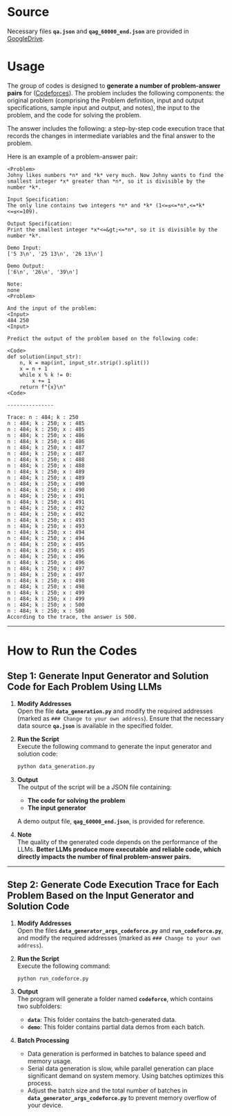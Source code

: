 # Source
Necessary files **`qa.json`** and **`qag_60000_end.json`** are provided in [GoogleDrive](https://drive.google.com/drive/folders/1-eMPBr7IWN9g5TpDkPnRzX40Ob-CqMsi/).

# Usage
The group of codes is designed to **generate a number of problem-answer pairs** for ([Codeforces](https://codeforces.com/)). The problem includes the following components: the original problem (comprising the Problem definition, input and output specifications, sample input and output, and notes), the input to the problem, and the code for solving the problem.  

The answer includes the following: a step-by-step code execution trace that records the changes in intermediate variables and the final answer to the problem.  

Here is an example of a problem-answer pair:

```
<Problem>
Johny likes numbers *n* and *k* very much. Now Johny wants to find the smallest integer *x* greater than *n*, so it is divisible by the number *k*.

Input Specification:
The only line contains two integers *n* and *k* (1<=≤<=*n*,<=*k*<=≤<=109).

Output Specification:
Print the smallest integer *x*<=&gt;<=*n*, so it is divisible by the number *k*.

Demo Input:
['5 3\n', '25 13\n', '26 13\n']

Demo Output:
['6\n', '26\n', '39\n']

Note:
none
<Problem>

And the input of the problem:
<Input>
484 250
<Input>

Predict the output of the problem based on the following code:

<Code>
def solution(input_str):
    n, k = map(int, input_str.strip().split())
    x = n + 1
    while x % k != 0:
        x += 1
    return f"{x}\n"
<Code>

---------------

Trace: n : 484; k : 250
n : 484; k : 250; x : 485
n : 484; k : 250; x : 485
n : 484; k : 250; x : 486
n : 484; k : 250; x : 486
n : 484; k : 250; x : 487
n : 484; k : 250; x : 487
n : 484; k : 250; x : 488
n : 484; k : 250; x : 488
n : 484; k : 250; x : 489
n : 484; k : 250; x : 489
n : 484; k : 250; x : 490
n : 484; k : 250; x : 490
n : 484; k : 250; x : 491
n : 484; k : 250; x : 491
n : 484; k : 250; x : 492
n : 484; k : 250; x : 492
n : 484; k : 250; x : 493
n : 484; k : 250; x : 493
n : 484; k : 250; x : 494
n : 484; k : 250; x : 494
n : 484; k : 250; x : 495
n : 484; k : 250; x : 495
n : 484; k : 250; x : 496
n : 484; k : 250; x : 496
n : 484; k : 250; x : 497
n : 484; k : 250; x : 497
n : 484; k : 250; x : 498
n : 484; k : 250; x : 498
n : 484; k : 250; x : 499
n : 484; k : 250; x : 499
n : 484; k : 250; x : 500
n : 484; k : 250; x : 500
According to the trace, the answer is 500.
```

---

# How to Run the Codes

## Step 1: Generate Input Generator and Solution Code for Each Problem Using LLMs

1. **Modify Addresses**  
   Open the file **`data_generation.py`** and modify the required addresses (marked as `### Change to your own address`). Ensure that the necessary data source **`qa.json`** is available in the specified folder.

2. **Run the Script**  
   Execute the following command to generate the input generator and solution code:
   ```bash
   python data_generation.py
   ```

3. **Output**  
   The output of the script will be a JSON file containing:  
   - **The code for solving the problem**  
   - **The input generator**  

   A demo output file, **`qag_60000_end.json`**, is provided for reference.

4. **Note**  
   The quality of the generated code depends on the performance of the LLMs. **Better LLMs produce more executable and reliable code, which directly impacts the number of final problem-answer pairs.**

---

## Step 2: Generate Code Execution Trace for Each Problem Based on the Input Generator and Solution Code

1. **Modify Addresses**  
   Open the files **`data_generator_args_codeforce.py`** and **`run_codeforce.py`**, and modify the required addresses (marked as `### Change to your own address`).

2. **Run the Script**  
   Execute the following command:
   ```bash
   python run_codeforce.py
   ```

3. **Output**  
   The program will generate a folder named **`codeforce`**, which contains two subfolders:
   - **`data`**: This folder contains the batch-generated data.  
   - **`demo`**: This folder contains partial data demos from each batch.

4. **Batch Processing**  
   - Data generation is performed in batches to balance speed and memory usage.  
   - Serial data generation is slow, while parallel generation can place significant demand on system memory. Using batches optimizes this process.
   - Adjust the batch size and the total number of batches in **`data_generator_args_codeforce.py`** to prevent memory overflow of your device.

